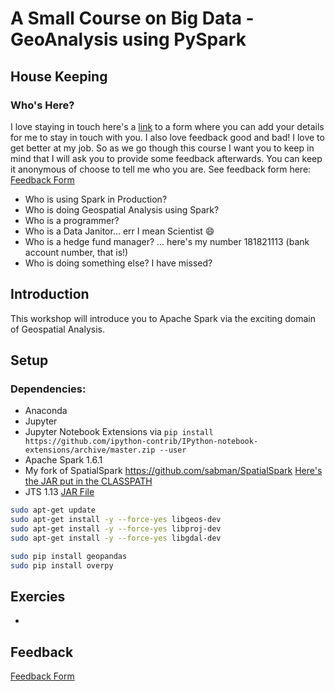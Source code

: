 # A Small Course on Big Data - GeoAnalysis using PySpark

## House Keeping

### Who's Here?

I love staying in touch here's a [link](...) to a form where you can add your details for me to stay in touch with you. I also love feedback good and bad! I love to get better at my job. So as we go though this course I want you to keep in mind that I will ask you to provide some feedback afterwards. You can keep it anonymous of choose to tell me who you are. See feedback form here: [Feedback Form](...)

* Who is using Spark in Production?
* Who is doing Geospatial Analysis using Spark?
* Who is a programmer?
* Who is a Data Janitor... err I mean Scientist :smile:
* Who is a hedge fund manager? ... here's my number 181821113 (bank account number, that is!)
* Who is doing something else? I have missed?

## Introduction

This workshop will introduce you to Apache Spark via the exciting domain of Geospatial Analysis.

## Setup

### Dependencies:

* Anaconda
* Jupyter
* Jupyter Notebook Extensions via `pip install https://github.com/ipython-contrib/IPython-notebook-extensions/archive/master.zip --user`
* Apache Spark 1.6.1
* My fork of SpatialSpark https://github.com/sabman/SpatialSpark [Here's the JAR put in the CLASSPATH](https://dl.dropboxusercontent.com/u/96303065/spark-workshop/spatial-spark_2.10-1.1.1-beta-SNAPSHOT.jar)
* JTS 1.13 [JAR File](https://dl.dropboxusercontent.com/u/96303065/spark-workshop/jts-1.13.jar)

```sh
sudo apt-get update
sudo apt-get install -y --force-yes libgeos-dev
sudo apt-get install -y --force-yes libproj-dev
sudo apt-get install -y --force-yes libgdal-dev

sudo pip install geopandas
sudo pip install overpy
```

## Exercies

*


## Feedback

[Feedback Form](...)
